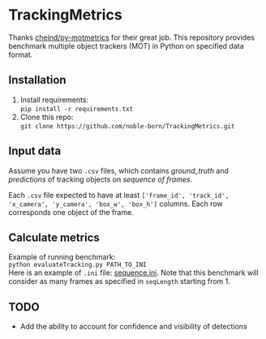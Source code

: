 # TrackingMetrics

Thanks [cheind/py-motmetrics](https://github.com/cheind/py-motmetrics) for their great job. This repository provides benchmark multiple object trackers (MOT) in Python on specified data format.

## Installation
1. Install requirements:  
`pip install -r requirements.txt`
2. Clone this repo:  
`git clone https://github.com/noble-born/TrackingMetrics.git`

## Input data
Assume you have two `.csv` files, which contains *ground_truth* and *predictions* of tracking objects on *sequence of frames*.

Each `.csv` file expected to have at least `['frame_id', 'track_id', 'x_camera', 'y_camera', 'box_w', 'box_h']` columns. Each row corresponds one object of the frame.

## Calculate metrics
Example of running benchmark:  
`python evaluateTracking.py PATH_TO_INI`  
Here is an example of `.ini` file: [sequence.ini](https://github.com/noble-born/TrackingMetrics/blob/master/sequence.ini).
Note that this benchmark will consider as many frames as  specified in `seqLength` starting from 1.

## TODO
* Add the ability to account for confidence and visibility of detections
